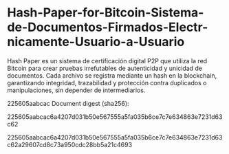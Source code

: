 # Hash-Paper-for-Bitcoin-Sistema-de-Documentos-Firmados-Electr-nicamente-Usuario-a-Usuario
Hash Paper es un sistema de certificación digital P2P que utiliza la red Bitcoin para crear pruebas irrefutables de autenticidad y unicidad de documentos. Cada archivo se registra mediante un hash en la blockchain, garantizando integridad, trazabilidad y protección contra duplicados o manipulaciones, sin depender de intermediarios.


225605aabcac
Document digest (sha256):

225605aabcac6a4207d031b50e567555a5fa035b6ce7c7e634863e7231d63c62

225605aabcac6a4207d031b50e567555a5fa035b6ce7c7e634863e7231d63c62a29607cd8c73a950cdc28bb5a21c4693
